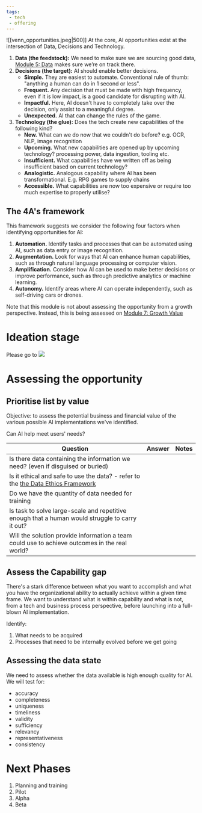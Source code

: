```yaml
---
tags:
 - tech
 - offering
---
```

![[venn_opportunities.jpeg|500]]
At the core, AI opportunities exist at the intersection of Data, Decisions and Technology.

1.  **Data (the feedstock):** We need to make sure we are sourcing good data, [Module 5: Data](https://hypergrowthhq.atlassian.net/wiki/spaces/MOOD/pages/874676631) makes sure we’re on track there.
2.  **Decisions (the target):** AI should enable better decisions.
     - **Simple.** They are easiest to automate. Conventional rule of thumb: "anything a human can do in 1 second or less".
    -  **Frequent.** Any decision that must be made with high frequency, even if it is low impact, is a good candidate for disrupting with AI.
    -  **Impactful.** Here, AI doesn't have to completely take over the decision, only assist to a meaningful degree.
    -  **Unexpected.** AI that can change the rules of the game.
3.  **Technology (the glue):** Does the tech create new capabilities of the following kind?
     - **New.** What can we do now that we couldn't do before? e.g. OCR, NLP, image recognition
    -  **Upcoming.** What new capabilities are opened up by upcoming technology? processing power, data ingestion, tooling etc.
    -  **Insufficient.** What capabilities have we written off as being insufficient based on current technology?
    -  **Analogistic.** Analogous capability where AI has been transformational. E.g. RPG games to supply chains
    -  **Accessible.** What capabilities are now too expensive or require too much expertise to properly utilise?
        

## The 4A's framework

This framework suggests we consider the following four factors when identifying opportunities for AI:

1.  **Automation.** Identify tasks and processes that can be automated using AI, such as data entry or image recognition.
2.  **Augmentation.** Look for ways that AI can enhance human capabilities, such as through natural language processing or computer vision.
3.  **Amplification.** Consider how AI can be used to make better decisions or improve performance, such as through predictive analytics or machine learning.
4.  **Autonomy.** Identify areas where AI can operate independently, such as self-driving cars or drones.

Note that this module is not about assessing the opportunity from a growth perspective. Instead, this is being assessed on [Module 7: Growth Value](https://hypergrowthhq.atlassian.net/wiki/spaces/MOOD/pages/874676725)

# Ideation stage

Please go to 
[![](https://developers.google.com/drive/images/drive_icon.png)](<https://docs.google.com/spreadsheets/d/11ovsMvgY0l5InXjCa0aUbV_KiC55z-5IYB4wH1emWcc/edit#gid=214099917>)

# Assessing the opportunity

## Prioritise list by value

Objective: to assess the potential business and financial value of the various possible AI implementations we've identified.

Can AI help meet users' needs?

| Question                                                                                                                                                                                                                                                            | Answer | Notes |
| ------------------------------------------------------------------------------------------------------------------------------------------------------------------------------------------------------------------------------------------------------------------- | ------ | ----- |
| Is there data containing the information we need? (even if disguised or buried)                                                                                                                                                                                     |        |       |
| Is it ethical and safe to use the data? - refer to the [the Data Ethics Framework](https://www.gov.uk/government/publications/data-ethics-framework/data-ethics-framework "https://www.gov.uk/government/publications/data-ethics-framework/data-ethics-framework") |        |       |
| Do we have the quantity of data needed for training                                                                                                                                                                                                                 |        |       |
| Is task to solve large-scale and repetitive enough that a human would struggle to carry it out?                                                                                                                                                                     |        |       |
| Will the solution provide information a team could use to achieve outcomes in the real world?                                                                                                                                                                       |        |       |

## Assess the Capability gap
There's a stark difference between what you want to accomplish and what you have the organizational ability to actually achieve within a given time frame. We want to understand what is within capability and what is not, from a tech and business process perspective, before launching into a full-blown AI implementation.

Identify:

1.  What needs to be acquired
2.  Processes that need to be internally evolved before we get going

## Assessing the data state
We need to assess whether the data available is high enough quality for AI. We will test for:

-   accuracy
-   completeness
-   uniqueness
-   timeliness
-   validity
-   sufficiency
-   relevancy
-   representativeness
-   consistency

# Next Phases

1.  Planning and training
2.  Pilot
3.  Alpha
4.  Beta